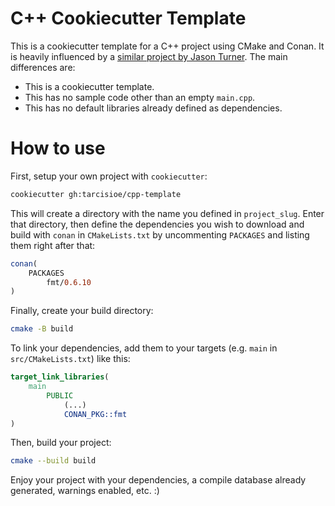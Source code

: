 C++ Cookiecutter Template
=========================

This is a cookiecutter template for a C++ project using CMake and Conan.  It is
heavily influenced by a [similar project by Jason
Turner](https://github.com/lefticus/cpp_starter_project). The main differences
are:

- This is a cookiecutter template.
- This has no sample code other than an empty `main.cpp`.
- This has no default libraries already defined as dependencies.


How to use
==========

First, setup your own project with `cookiecutter`:

```bash
cookiecutter gh:tarcisioe/cpp-template
```

This will create a directory with the name you defined in `project_slug`.
Enter that directory, then define the dependencies you wish to download and
build with `conan` in `CMakeLists.txt` by uncommenting `PACKAGES` and listing
them right after that:

```cmake
conan(
    PACKAGES
        fmt/0.6.10
)
```

Finally, create your build directory:

```bash
cmake -B build
```

To link your dependencies, add them to your targets (e.g. `main` in
`src/CMakeLists.txt`) like this:

```cmake
target_link_libraries(
    main
        PUBLIC
            (...)
            CONAN_PKG::fmt
)
```

Then, build your project:

```bash
cmake --build build
```

Enjoy your project with your dependencies, a compile database already generated,
warnings enabled, etc. :)
